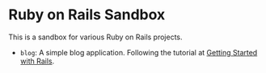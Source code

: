 # Ruby on Rails Sandbox

This is a sandbox for various Ruby on Rails projects.

* `blog`: A simple blog application. Following the tutorial at [Getting Started with Rails](https://guides.rubyonrails.org/getting_started.html).